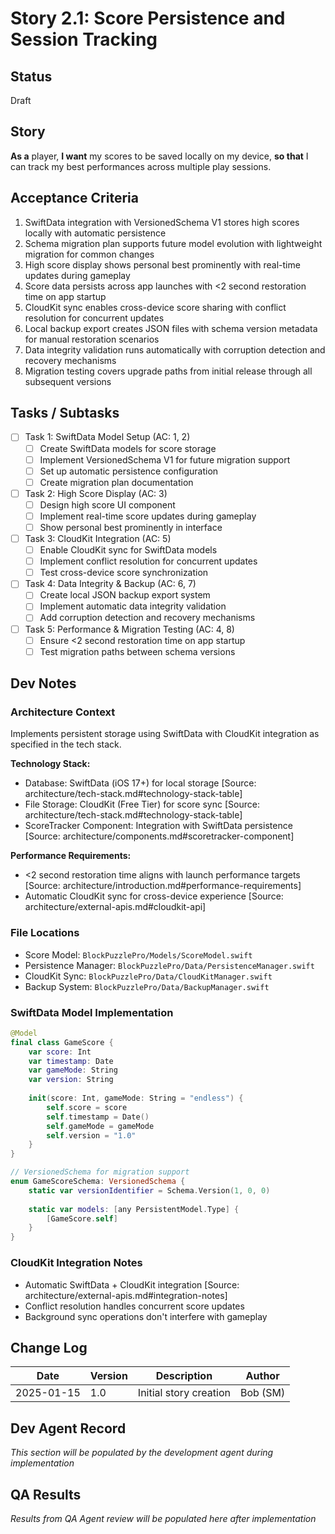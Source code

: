 # Story 2.1: Score Persistence and Session Tracking

## Status
Draft

## Story
**As a** player,
**I want** my scores to be saved locally on my device,
**so that** I can track my best performances across multiple play sessions.

## Acceptance Criteria
1. SwiftData integration with VersionedSchema V1 stores high scores locally with automatic persistence
2. Schema migration plan supports future model evolution with lightweight migration for common changes
3. High score display shows personal best prominently with real-time updates during gameplay
4. Score data persists across app launches with <2 second restoration time on app startup
5. CloudKit sync enables cross-device score sharing with conflict resolution for concurrent updates
6. Local backup export creates JSON files with schema version metadata for manual restoration scenarios
7. Data integrity validation runs automatically with corruption detection and recovery mechanisms
8. Migration testing covers upgrade paths from initial release through all subsequent versions

## Tasks / Subtasks
- [ ] Task 1: SwiftData Model Setup (AC: 1, 2)
  - [ ] Create SwiftData models for score storage
  - [ ] Implement VersionedSchema V1 for future migration support
  - [ ] Set up automatic persistence configuration
  - [ ] Create migration plan documentation
- [ ] Task 2: High Score Display (AC: 3)
  - [ ] Design high score UI component
  - [ ] Implement real-time score updates during gameplay
  - [ ] Show personal best prominently in interface
- [ ] Task 3: CloudKit Integration (AC: 5)
  - [ ] Enable CloudKit sync for SwiftData models
  - [ ] Implement conflict resolution for concurrent updates
  - [ ] Test cross-device score synchronization
- [ ] Task 4: Data Integrity & Backup (AC: 6, 7)
  - [ ] Create local JSON backup export system
  - [ ] Implement automatic data integrity validation
  - [ ] Add corruption detection and recovery mechanisms
- [ ] Task 5: Performance & Migration Testing (AC: 4, 8)
  - [ ] Ensure <2 second restoration time on app startup
  - [ ] Test migration paths between schema versions

## Dev Notes

### Architecture Context
Implements persistent storage using SwiftData with CloudKit integration as specified in the tech stack.

**Technology Stack:**
- Database: SwiftData (iOS 17+) for local storage [Source: architecture/tech-stack.md#technology-stack-table]
- File Storage: CloudKit (Free Tier) for score sync [Source: architecture/tech-stack.md#technology-stack-table]
- ScoreTracker Component: Integration with SwiftData persistence [Source: architecture/components.md#scoretracker-component]

**Performance Requirements:**
- <2 second restoration time aligns with launch performance targets [Source: architecture/introduction.md#performance-requirements]
- Automatic CloudKit sync for cross-device experience [Source: architecture/external-apis.md#cloudkit-api]

### File Locations
- Score Model: `BlockPuzzlePro/Models/ScoreModel.swift`
- Persistence Manager: `BlockPuzzlePro/Data/PersistenceManager.swift`
- CloudKit Sync: `BlockPuzzlePro/Data/CloudKitManager.swift`
- Backup System: `BlockPuzzlePro/Data/BackupManager.swift`

### SwiftData Model Implementation
```swift
@Model
final class GameScore {
    var score: Int
    var timestamp: Date
    var gameMode: String
    var version: String
    
    init(score: Int, gameMode: String = "endless") {
        self.score = score
        self.timestamp = Date()
        self.gameMode = gameMode
        self.version = "1.0"
    }
}

// VersionedSchema for migration support
enum GameScoreSchema: VersionedSchema {
    static var versionIdentifier = Schema.Version(1, 0, 0)
    
    static var models: [any PersistentModel.Type] {
        [GameScore.self]
    }
}
```

### CloudKit Integration Notes
- Automatic SwiftData + CloudKit integration [Source: architecture/external-apis.md#integration-notes]
- Conflict resolution handles concurrent score updates
- Background sync operations don't interfere with gameplay

## Change Log
| Date | Version | Description | Author |
|------|---------|-------------|---------|
| 2025-01-15 | 1.0 | Initial story creation | Bob (SM) |

## Dev Agent Record
*This section will be populated by the development agent during implementation*

## QA Results
*Results from QA Agent review will be populated here after implementation*